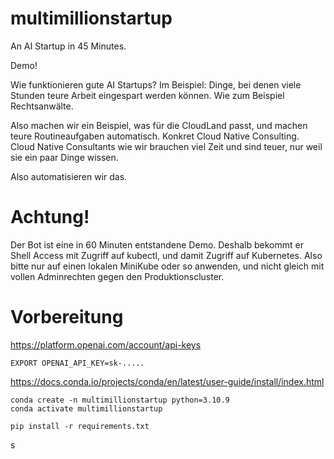 # multimillionstartup
An AI Startup in 45 Minutes.

Demo! 


Wie funktionieren gute AI Startups? 
Im Beispiel: Dinge, bei denen viele Stunden teure Arbeit eingespart werden können. Wie zum Beispiel Rechtsanwälte.

Also machen wir ein Beispiel, was für die CloudLand passt, und machen teure
Routineaufgaben automatisch. 
Konkret Cloud Native Consulting. Cloud Native Consultants wie wir brauchen 
viel Zeit und sind teuer, nur weil sie ein paar Dinge wissen. 

Also automatisieren wir das. 

# Achtung! 
Der Bot ist eine in 60 Minuten entstandene Demo. Deshalb bekommt er Shell Access mit Zugriff auf kubectl, und damit Zugriff auf Kubernetes. 
Also bitte nur auf einen lokalen MiniKube oder so anwenden, und nicht gleich mit vollen Adminrechten gegen den Produktionscluster.

# Vorbereitung

https://platform.openai.com/account/api-keys

```shell
EXPORT OPENAI_API_KEY=sk-.....
```

https://docs.conda.io/projects/conda/en/latest/user-guide/install/index.html



```shell
conda create -n multimillionstartup python=3.10.9
conda activate multimillionstartup

pip install -r requirements.txt
```




s